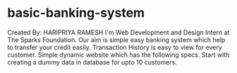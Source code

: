 # basic-banking-system
Created By: HARIPRIYA RAMESH I'm Web Development and Design Intern at The Sparks Foundation. Our aim is simple easy banking system which help to transfer your credit easily. Transaction History is easy to view for every customer. Simple dynamic website which has the following specs. Start with creating a dummy data in database for upto 10 customers.
